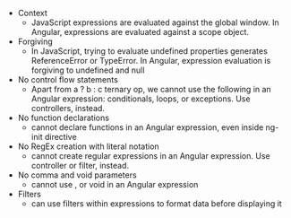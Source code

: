 * Context
  - JavaScript expressions are evaluated against the global window. In Angular, expressions are evaluated against a scope object.
* Forgiving
  - In JavaScript, trying to evaluate undefined properties generates ReferenceError or TypeError. In Angular, expression evaluation is forgiving to undefined and null
* No control flow statements
  - Apart from a ? b : c ternary op, we cannot use the following in an Angular expression: conditionals, loops, or exceptions. Use controllers, instead.
* No function declarations
  - cannot declare functions in an Angular expression, even inside ng-init directive
* No RegEx creation with literal notation
  - cannot create regular expressions in an Angular expression. Use controller or filter, instead.
* No comma and void parameters
  - cannot use , or void in an Angular expression
* Filters 
  - can use filters within expressions to format data before displaying it
